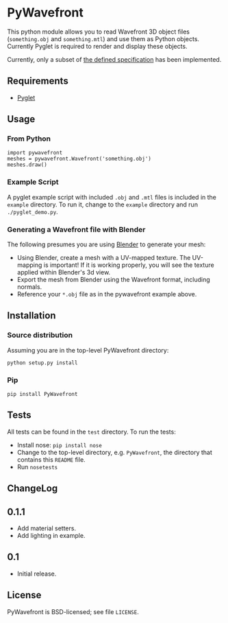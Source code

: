 PyWavefront
===========

This python module allows you to read Wavefront 3D object files
(`something.obj` and `something.mtl`) and use them as Python objects.
Currently Pyglet is required to render and display these objects.

Currently, only a subset of [the defined
specification](https://en.wikipedia.org/wiki/Wavefront_.obj_file) has
been implemented.

Requirements
------------

* [Pyglet](http://www.pyglet.org/)

Usage
-----

### From Python

    import pywavefront
    meshes = pywavefront.Wavefront('something.obj')
    meshes.draw()

### Example Script

A pyglet example script with included `.obj` and `.mtl` files is
included in the `example` directory. To run it, change to the `example`
directory and run `./pyglet_demo.py`.

### Generating a Wavefront file with Blender

The following presumes you are using [Blender](http://www.blender.org/) to generate your mesh:

* Using Blender, create a mesh with a UV-mapped texture. The UV-mapping is important! If it is working properly, you will see the texture applied within Blender's 3d view.
* Export the mesh from Blender using the Wavefront format, including normals.
* Reference your `*.obj` file as in the pywavefront example above.

Installation
------------

### Source distribution

Assuming you are in the top-level PyWavefront directory:

    python setup.py install

### Pip

    pip install PyWavefront

Tests
-----

All tests can be found in the `test` directory. To run the tests:

* Install nose: `pip install nose`
* Change to the top-level directory, e.g. `PyWavefront`, the directory that contains this `README` file.
* Run `nosetests`

ChangeLog
---------

## 0.1.1
* Add material setters.
* Add lighting in example.

## 0.1
* Initial release.

License
-------

PyWavefront is BSD-licensed; see file `LICENSE`.
